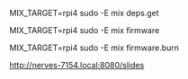 

MIX_TARGET=rpi4 sudo -E mix deps.get

MIX_TARGET=rpi4 sudo -E mix firmware

MIX_TARGET=rpi4 sudo -E mix firmware.burn


http://nerves-7154.local:8080/slides